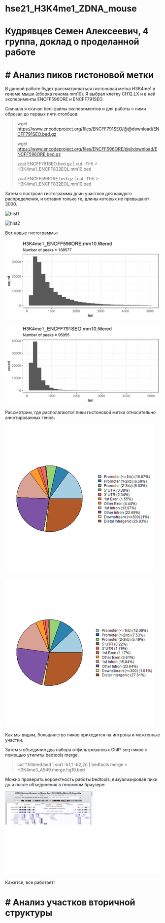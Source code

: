 # hse21_H3K4me1_ZDNA_mouse

#  Кудрявцев Семен Алексеевич, 4 группа, доклад о проделанной работе
# # Анализ пиков гистоновой метки
В данной работе будет рассматриваться гистоновая метка H3K4me1 в геноме мыши (сборка генома mm10).
Я выбрал клетку CH12.LX и в ней эксперименты ENCFF596ORE и ENCFF791SEO.

Сначала я скачал bed-файлы экспериментов и для работы с ними обрезал до первых пяти столбцов:
> wget https://www.encodeproject.org/files/ENCFF791SEO/@@download/ENCFF791SEO.bed.gz
> 
> wget https://www.encodeproject.org/files/ENCFF596ORE/@@download/ENCFF596ORE.bed.gz
> 
> zcat ENCFF791SEO.bed.gz  |  cut -f1-5 > H3K4me1_ENCFF832EOL.mm10.bed
> 
> zcat ENCFF596ORE.bed.gz  |  cut -f1-5 > H3K4me1_ENCFF832EOL.mm10.bed

Затем я построил гистограммы длин участков для каждого распределения, и оставил только те, длины которых не превышают 3000.

![hist1](results/len_hist.H3K4me1_ENCFF596ORE.mm10.init.png "Для ENCFF596ORE")​

![hist2](results/len_hist.H3K4me1_ENCFF596ORE.mm10.init.png "Для ENCFF791SEO")​

Вот новые гистограммы:

![hist3](results/len_hist.H3K4me1_ENCFF596ORE.mm10.filtered.png "Для ENCFF596ORE")​

![hist4](results/len_hist.H3K4me1_ENCFF791SEO.mm10.filtered.png "Для ENCFF791SEO")​

Рассмотрим, где располагаются пики гистоновой метки относительно аннотированных генов:


![pie1](results/chip_seeker.H3K4me1_ENCFF596ORE.mm10.filtered.plotAnnoPie.png "Для ENCFF596ORE")​

![pie2](results/chip_seeker.H3K4me1_ENCFF791SEO.mm10.filtered.plotAnnoPie.png "Для ENCFF791SEO")​

Как мы видим, большинство пиков приходится на интроны и межгенные участки.


Затем я объединил два набора отфильтрованных ChIP-seq пиков с помощью утилиты bedtools merge.

>cat  *.filtered.bed  |   sort -k1,1 -k2,2n   |   bedtools merge   >  H3K4me3_A549.merge.hg19.bed 

Можно проверить корректность работы bedtools, визуализировав пики до и после объединения в геномном браузере:

![browser](results/genome_browser_pic.png "Пики двух экспериментов и объединения")​

Кажется, все работает!

# # Анализ участков вторичной структуры
